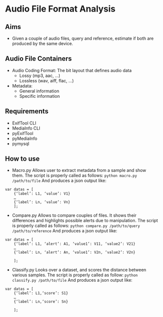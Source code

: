 # Audio File Format Analysis

## Aims
- Given a couple of audio files, query and reference, estimate if both are produced by the same device.

## Audio File Containers
* Audio Coding Format: The bit layout that defines audio data
  * Lossy (mp3, aac, …)
  * Lossless (wav, aiff, flac, …)
* Metadata: 
  * General information 
  * Specific information

## Requirements
* ExifTool CLI
* MediaInfo CLI
* pyExifTool
* pyMediaInfo
* pymysql

## How to use
* Macro.py 
Allows user to extract metadata from a sample and show them.
The script is properly called as follows:
`python macro.py /path/to/file`
And produces a json output like:
```
var datas = [
	{‘label’: L1, ‘value’: V1}
	…
	{‘label’: Ln, ‘value’: Vn}
	];
```
* Compare.py 
Allows to compare couples of files. It shows their differences and highlights possible alerts due to manipulation.
The script is properly called as follows:
`python compare.py /path/to/query /path/to/reference`
And produces a json output like:
```
var datas = [
	{‘label’: L1, ‘alert’: A1, ‘value1’: V11, ‘value2’: V21}
	…
	{‘label’: Ln, ‘alert’: An, ‘value1’: V2n, ‘value2’: V2n}

	];
```
* Classify.py
Looks over a dataset, and scores the distance between various samples.
The script is properly called as follow:
`python classify.py /path/to/file`
And produces a json output like:
```
var datas = [
	{‘label’: L1,‘score’: S1}
	…
	{‘label’: Ln,‘score’: Sn}

	];
```
